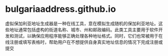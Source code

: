 # bulgariaaddress.github.io
虚拟保加利亚地址生成器是一种在线工具，意在模拟生成随机的保加利亚地址。这些地址通常包括虚构的街道名称、城市、州和邮政编码。此类工具主要用于软件开发和测试，以确保应用程序能够正确处理各种地址格式。同时，它们也常被用于在线注册或填写表格时，帮助用户在不想提供自身真实地址信息的情况下完成注册或提交
